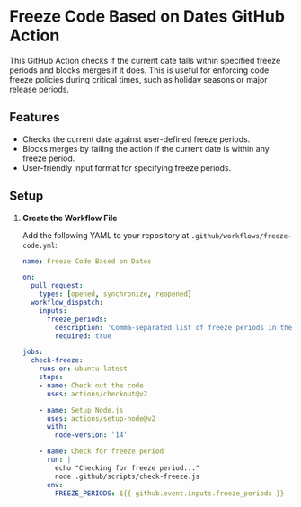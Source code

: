 # Freeze Code Based on Dates GitHub Action

This GitHub Action checks if the current date falls within specified freeze periods and blocks merges if it does. This is useful for enforcing code freeze policies during critical times, such as holiday seasons or major release periods.

## Features

- Checks the current date against user-defined freeze periods.
- Blocks merges by failing the action if the current date is within any freeze period.
- User-friendly input format for specifying freeze periods.

## Setup

1. **Create the Workflow File**

   Add the following YAML to your repository at `.github/workflows/freeze-code.yml`:

   ```yaml
   name: Freeze Code Based on Dates

   on:
     pull_request:
       types: [opened, synchronize, reopened]
     workflow_dispatch:
       inputs:
         freeze_periods:
           description: 'Comma-separated list of freeze periods in the format start1:end1,start2:end2,... (e.g., 2024-06-01:2024-06-15,2024-12-20:2025-01-05)'
           required: true

   jobs:
     check-freeze:
       runs-on: ubuntu-latest
       steps:
       - name: Check out the code
         uses: actions/checkout@v2

       - name: Setup Node.js
         uses: actions/setup-node@v2
         with:
           node-version: '14'

       - name: Check for freeze period
         run: |
           echo "Checking for freeze period..."
           node .github/scripts/check-freeze.js
         env:
           FREEZE_PERIODS: ${{ github.event.inputs.freeze_periods }}
